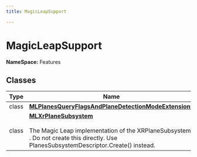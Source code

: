 ```yaml
---
title: MagicLeapSupport

---
```


# MagicLeapSupport



**NameSpace:** 
Features 



## Classes

| Type               | Name           |
| -------------- | -------------- |
| class | **[MLPlanesQueryFlagsAndPlaneDetectionModeExtensions](/versioned_docs/version-31-Aug-2023/unity-api/api/UnityEngine.XR.OpenXR.Features.MagicLeapSupport/UnityEngine.XR.OpenXR.Features.MagicLeapSupport.MLPlanesQueryFlagsAndPlaneDetectionModeExtensions.md)**  |
| class | **[MLXrPlaneSubsystem](/versioned_docs/version-31-Aug-2023/unity-api/api/UnityEngine.XR.OpenXR.Features.MagicLeapSupport/MLXrPlaneSubsystem/UnityEngine.XR.OpenXR.Features.MagicLeapSupport.MLXrPlaneSubsystem.md)** <br></br>The Magic Leap implementation of the  XRPlaneSubsystem . Do not create this directly. Use  PlanesSubsystemDescriptor.Create()  instead.  |








